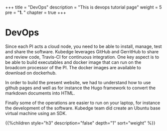 +++
title = "DevOps"
description = "This is devops tutorial page"
weight = 5 
pre = "<b>1. </b>"
chapter = true
+++

# DevOps

Since each PI acts a cloud node, you need to be able
to install, manage, test and share the software.
Kubedge leverages GitHub and GerritHub to share and review code,
Travis-CI for continuous integration. One key aspect is to be able
to build executables and docker image that can run on the broadcom processor
of the PI. The docker images are available to download on dockerhub.

In order to build the present website, we had to understand how to use
github pages and well as for instance the Hugo framework to convert the
markdown documents into HTML.

Finally some of the operations are easier to run on your laptop, for
instance the development of the software. Kubedge team did create an Ubuntu base
virtual machine using an SDK. 

<!--more-->

{{%children style="h3" description="false" depth="1" sort="weight" %}}
